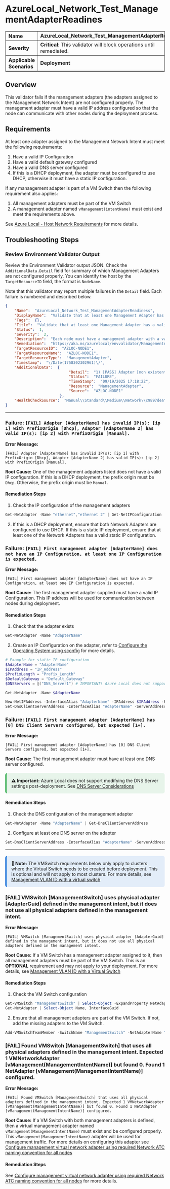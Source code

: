 # AzureLocal_Network_Test_ManagementAdapterReadines
<table border="1" cellpadding="6" cellspacing="0" style="border-collapse:collapse; margin-bottom:1em;">
  <tr>
    <th style="text-align:left; width: 180px;">Name</th>
    <td><strong>AzureLocal_Network_Test_ManagementAdapterReadines</strong></td>
  </tr>
  <tr>
    <th style="text-align:left; width: 180px;">Severity</th>
    <td><strong>Critical</strong>: This validator will block operations until remediated.</td>
  </tr>
  <tr>
    <th style="text-align:left;">Applicable Scenarios</th>
    <td><strong>Deployment</strong></td>
  </tr>
</table>

## Overview

This validator fails if the management adapters (the adapters assigned to the Management Network Intent) are not configured properly. The management adapter must have a valid IP address configured so that the node can communicate with other nodes during the deployment process.

## Requirements

At least one adapter assigned to the Management Network Intent must meet the following requirements:
1. Have a valid IP Configuration
2. Have a valid default gateway configured
3. Have a valid DNS server configured
4. If this is a DHCP deployment, the adapter must be configured to use DHCP, otherwise it must have a static IP configuration.

If any manaagement adapter is part of a VM Switch then the following requirement also applies:
1. All management adapters must be part of the VM Switch
2. A management adapter named `vManagement(intentName)` must exist and meet the requirements above.

See [Azure Local - Host Network Requirements](https://docs.azure.cn/en-us/azure-local/concepts/host-network-requirements#driver-requirements) for more details.

## Troubleshooting Steps

### Review Environment Validator Output

Review the Environment Validator output JSON. Check the `AdditionalData.Detail` field for summary of which Management Adapters are not configured properly. You can identify the host by the `TargetResourceID` field, the format is `NodeName`.

Note that this validator may report multiple failures in the `Detail` field. Each failure is numbered and described below.

```json
{
    "Name":  "AzureLocal_Network_Test_ManagementAdapterReadiness",
    "DisplayName":  "Validate that at least one Management Adapter has a valid IP Configuration, DNS Server, and Gateway",
    "Tags":  {},
    "Title":  "Validate that at least one Management Adapter has a valid IP Configuration, DNS Server, and Gateway",
    "Status":  1,
    "Severity":  2,
    "Description":  "Each node must have a management adapter with a valid IP Configuration, DNS Server, and Gateway. If this is a DHCP deployment, the management adapter must have a DHCP address. If the adapter is teamed with a VMSwitch, that VMSwitch must have all adapters defined in the management intent and no others.",
    "Remediation":  "https://aka.ms/azurelocal/envvalidator/ManagementAdapterReadiness",
    "TargetResourceID":  "AZLOC-NODE1",
    "TargetResourceName":  "AZLOC-NODE1",
    "TargetResourceType":  "ManagementAdapter",
    "Timestamp":  "\/Date(1758302302961)\/",
    "AdditionalData":  {
                            "Detail":  "1) [PASS] Adapter [non existent adapter] does not have any IPs configured with expected PrefixOrigin [Manual] or unexpected PrefixOrigin [Dhcp], Adapter [ethernet 2] does not have any IPs configured with expected PrefixOrigin [Manual] or unexpected PrefixOrigin [Dhcp]. 2) [FAIL] First management adapter [non existent adapter] does not have an IP Configuration, at least one IP Configuration is expected. 3) [FAIL] First management adapter [non existent adapter] has [0] DNS Client Servers configured, but expected [1+].",
                            "Status":  "FAILURE",
                            "TimeStamp":  "09/19/2025 17:18:22",
                            "Resource":  "ManagementAdapter",
                            "Source":  "AZLOC-NODE1"
                        },
    "HealthCheckSource":  "Manual\\Standard\\Medium\\Network\\c9897dea"
}
```

---

### Failure: `[FAIL] Adapter [AdapterName] has invalid IP(s): [ip 1] with PrefixOrigin [Dhcp], Adapter [AdapterName 2] has valid IP(s): [ip 2] with PrefixOrigin [Manual].`

**Error Message:**
```text
[FAIL] Adapter [AdapterName] has invalid IP(s): [ip 1] with PrefixOrigin [Dhcp], Adapter [AdapterName 2] has valid IP(s): [ip 2] with PrefixOrigin [Manual].
```

**Root Cause:** One of the management adpaters listed does not have a valid IP configuration. If this is a DHCP deployment, the prefix origin must be `Dhcp`. Otherwise, the prefix origin must be `Manual`.

#### Remediation Steps

1) Check the IP configuration of the management adapters

  ```powershell
  Get-NetAdapter -Name "ethernet","ethernet 2" | Get-NetIPConfiguration
  ```

2) If this is a DHCP deployment, ensure that both Network Adapters are configured to use DHCP. If this is a static IP deployment, ensure that at least one of the Network Adapters has a valid static IP configuration.

### Failure: `[FAIL] First management adapter [AdapterName] does not have an IP Configuration, at least one IP Configuration is expected.`

**Error Message:**
```text
[FAIL] First management adapter [AdapterName] does not have an IP Configuration, at least one IP Configuration is expected.
```

**Root Cause:** The first management adapter supplied must have a valid IP Configuration. This IP address will be used for communication between nodes during deployment.

#### Remediation Steps

1) Check that the adapter exists

  ```powershell
  Get-NetAdapter -Name "AdapterName"
  ```

2) Create an IP Configuration on the adapter, refer to [Configure the Operating System using sconfig](https://learn.microsoft.com/en-us/azure/azure-local/deploy/deployment-install-os?#configure-the-operating-system-using-sconfig) for more details.

  ```powershell
  # Example for static IP configuration
  $AdapterName = "AdapterName"
  $IPAddress = "IP_Address"
  $PrefixLength = "Prefix_Length"
  $DefaultGateway = "Default_Gateway"
  $DNSServers = @("DNS_Server1") # IMPORTANT! Azure Local does not support modifying DNS Server settings post-deployment.
  
  Get-NetAdapter -Name $AdapterName

  New-NetIPAddress -InterfaceAlias "AdapterName" -IPAddress $IPAddress -PrefixLength $PrefixLength -DefaultGateway $DefaultGateway
  Set-DnsClientServerAddress -InterfaceAlias "AdapterName" -ServerAddresses $DNSServers
  ```

### Failure: `[FAIL] First management adapter [AdapterName] has [0] DNS Client Servers configured, but expected [1+].`

**Error Message:**
```text
[FAIL] First management adapter [AdapterName] has [0] DNS Client Servers configured, but expected [1+].
```

**Root Cause:** The first management adapter must have at least one DNS server configured.

<div style="border-left: 4px solid #28a745; padding: 15px; margin: 20px 0; background: rgba(40, 167, 69, 0.1); border-radius: 6px;">
  <strong>⚠️ Important:</strong> Azure Local does not support modifying the DNS Server settings post-deployment. See <a href="https://learn.microsoft.com/en-us/azure/azure-local/plan/cloud-deployment-network-considerations?#dns-server-considerations">DNS Server Considerations</a>
</div>

#### Remediation Steps

1) Check the DNS configuration of the management adapter

  ```powershell
  Get-NetAdapter -Name "AdapterName" | Get-DnsClientServerAddress
  ```

2) Configure at least one DNS server on the adapter

  ```powershell
  Set-DnsClientServerAddress -InterfaceAlias "AdapterName" -ServerAddresses @("DNS_Server1")
  ```

---

<div
  style="border-left: 4px solid #0366d6; padding: 15px; margin: 20px 0; background: rgba(3, 102, 214, 0.1); border-radius: 6px;"
>
  <strong>📘 Note:</strong> The VMSwitch requirements below only apply to clusters where the Virtual Switch needs to be created before deployment. This is optional and will not apply to most clusters. For more details, see  <a href="https://learn.microsoft.com/en-us/azure/azure-local/plan/cloud-deployment-network-considerations?#2-configure-management-virtual-network-adapter-using-required-network-atc-naming-convention-for-all-nodes">Management VLAN ID with a virtual switch</a>
</div>

### [FAIL] VMSwitch [ManagementSwitch] uses physical adapter [AdapterGuid] defined in the management intent, but it does not use all physical adapters defined in the management intent.

**Error Message:**
```text
[FAIL] VMSwitch [ManagementSwitch] uses physical adapter [AdapterGuid] defined in the management intent, but it does not use all physical adapters defined in the management intent.
```

**Root Cause:** If a VM Switch has a management adapter assigned to it, then all management adapters must be part of the VM Switch. This is an **OPTIONAL** requirement and may not apply to your deployment. For more details, see [Management VLAN ID with a Virtual Switch](https://learn.microsoft.com/en-us/azure/azure-local/plan/cloud-deployment-network-considerations?#management-vlan-id-with-a-virtual-switch)

#### Remediation Steps

1) Check the VM Switch configuration

  ```powershell
  Get-VMSwitch "ManagementSwitch" | Select-Object -ExpandProperty NetAdapterInterfaceGuid
  Get-NetAdapter | Select-Object Name, InterfaceGuid
  ```

2) Ensure that all management adapters are part of the VM Switch. If not, add the missing adapters to the VM Switch.

  ```powershell
  Add-VMSwitchTeamMember -SwitchName "ManagementSwitch" -NetAdapterName "AdapterName"
  ```

### [FAIL] Found VMSwitch [ManagementSwitch] that uses all physical adapters defined in the management intent. Expected 1 VMNetworkAdapter [vManagement(ManagementIntentName)] but found 0. Found 1 NetAdapter [vManagement(ManagementIntentName)] configured.

**Error Message:**
```text
[FAIL] Found VMSwitch [ManagementSwitch] that uses all physical adapters defined in the management intent. Expected 1 VMNetworkAdapter [vManagement(ManagementIntentName)] but found 0. Found 1 NetAdapter [vManagement(ManagementIntentName)] configured.
```

**Root Cause:** If a VM Switch with both management adapters is defined, then a virtual management adapter named `vManagement(ManagementIntentName)` must exist and be configured properly. This `vManagement(ManagementIntentName)` adapter will be used for management traffic. For more details on configuring this adapter see [Configure management virtual network adapter using required Network ATC naming convention for all nodes](https://learn.microsoft.com/en-us/azure/azure-local/plan/cloud-deployment-network-considerations?#2-configure-management-virtual-network-adapter-using-required-network-atc-naming-convention-for-all-nodes)

#### Remediation Steps

See [Configure management virtual network adapter using required Network ATC naming convention for all nodes](https://learn.microsoft.com/en-us/azure/azure-local/plan/cloud-deployment-network-considerations?#2-configure-management-virtual-network-adapter-using-required-network-atc-naming-convention-for-all-nodes) for more details.
